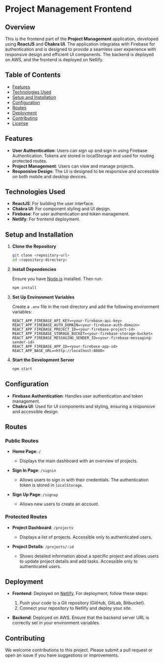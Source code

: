 # Project Management Frontend

## Overview

This is the frontend part of the **Project Management** application, developed using **ReactJS** and **Chakra UI**. The application integrates with Firebase for authentication and is designed to provide a seamless user experience with responsive design and efficient UI components. The backend is deployed on AWS, and the frontend is deployed on Netlify.

## Table of Contents

- [Features](#features)
- [Technologies Used](#technologies-used)
- [Setup and Installation](#setup-and-installation)
- [Configuration](#configuration)
- [Routes](#routes)
- [Deployment](#deployment)
- [Contributing](#contributing)
- [License](#license)

## Features

- **User Authentication**: Users can sign up and sign in using Firebase Authentication. Tokens are stored in localStorage and used for routing protected routes.
- **Project Management**: Users can view and manage projects.
- **Responsive Design**: The UI is designed to be responsive and accessible on both mobile and desktop devices.

## Technologies Used

- **ReactJS**: For building the user interface.
- **Chakra UI**: For component styling and UI design.
- **Firebase**: For user authentication and token management.
- **Netlify**: For frontend deployment.

## Setup and Installation

1. **Clone the Repository**

   ```bash
   git clone <repository-url>
   cd <repository-directory>
   ```

2. **Install Dependencies**

   Ensure you have [Node.js](https://nodejs.org/) installed. Then run:

   ```bash
   npm install
   ```

3. **Set Up Environment Variables**

   Create a `.env` file in the root directory and add the following environment variables:

   ```env
   REACT_APP_FIREBASE_API_KEY=<your-firebase-api-key>
   REACT_APP_FIREBASE_AUTH_DOMAIN=<your-firebase-auth-domain>
   REACT_APP_FIREBASE_PROJECT_ID=<your-firebase-project-id>
   REACT_APP_FIREBASE_STORAGE_BUCKET=<your-firebase-storage-bucket>
   REACT_APP_FIREBASE_MESSAGING_SENDER_ID=<your-firebase-messaging-sender-id>
   REACT_APP_FIREBASE_APP_ID=<your-firebase-app-id>
   REACT_APP_BASE_URL=<http://localhost:8080>
   ```

4. **Start the Development Server**

   ```bash
   npm start
   ```

## Configuration

- **Firebase Authentication**: Handles user authentication and token management.
- **Chakra UI**: Used for UI components and styling, ensuring a responsive and accessible design.

## Routes

### Public Routes

- **Home Page**: `/`

  - Displays the main dashboard with an overview of projects.

- **Sign In Page**: `/signin`

  - Allows users to sign in with their credentials. The authentication token is stored in `localStorage`.

- **Sign Up Page**: `/signup`
  - Allows new users to create an account.

### Protected Routes

- **Project Dashboard**: `/projects`

  - Displays a list of projects. Accessible only to authenticated users.

- **Project Details**: `/projects/:id`
  - Shows detailed information about a specific project and allows users to update project details and add tasks. Accessible only to authenticated users.

## Deployment

- **Frontend**: Deployed on [Netlify](https://www.netlify.com/). For deployment, follow these steps:

  1. Push your code to a Git repository (GitHub, GitLab, Bitbucket).
  2. Connect your repository to Netlify and deploy your site.

- **Backend**: Deployed on AWS. Ensure that the backend server URL is correctly set in your environment variables.

## Contributing

We welcome contributions to this project. Please submit a pull request or open an issue if you have suggestions or improvements.
